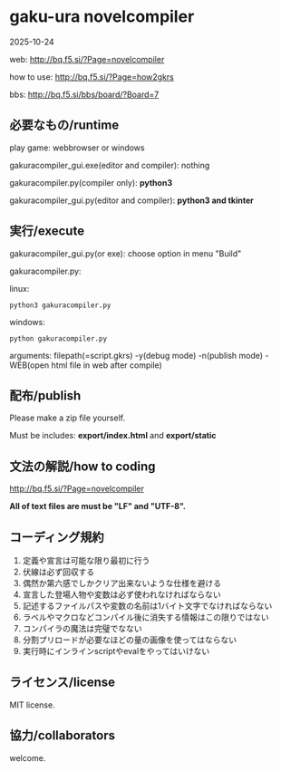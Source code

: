 # gaku-ura novelcompiler
2025-10-24

web: http://bq.f5.si/?Page=novelcompiler

how to use: http://bq.f5.si/?Page=how2gkrs

bbs: http://bq.f5.si/bbs/board/?Board=7


## 必要なもの/runtime
play game: webbrowser or windows

gakuracompiler_gui.exe(editor and compiler): nothing

gakuracompiler.py(compiler only): **python3**

gakuracompiler_gui.py(editor and compiler): **python3 and tkinter**


## 実行/execute
gakuracompiler_gui.py(or exe): choose option in menu "Build"

gakuracompiler.py:

linux:
```
python3 gakuracompiler.py
```

windows:
```
python gakuracompiler.py
```

arguments: filepath(=script.gkrs) -y(debug mode) -n(publish mode) -WEB(open html file in web after compile)


## 配布/publish
Please make a zip file yourself.

Must be includes: **export/index.html** and **export/static**


## 文法の解説/how to coding
http://bq.f5.si/?Page=novelcompiler

**All of text files are must be "LF" and "UTF-8".**

## コーディング規約
1. 定義や宣言は可能な限り最初に行う
2. 伏線は必ず回収する
3. 偶然か第六感でしかクリア出来ないような仕様を避ける
4. 宣言した登場人物や変数は必ず使われなければならない
5. 記述するファイルパスや変数の名前は1バイト文字でなければならない
6. ラベルやマクロなどコンパイル後に消失する情報はこの限りではない
7. コンパイラの魔法は完璧でなない
8. 分割プリロードが必要なほどの量の画像を使ってはならない
9. 実行時にインラインscriptやevalをやってはいけない


## ライセンス/license
MIT license.


## 協力/collaborators
welcome.

